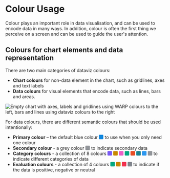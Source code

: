 # Colour Usage

Colour plays an important role in data visualisation, and can be used to encode data in many ways. In addition, colour is often the first thing we perceive on a screen and can be used to guide the user's attention.

## Colours for chart elements and data representation

There are two main categories of dataviz colours:
- **Chart colours** for non-data element in the chart, such as gridlines, axes and text labels
- **Data colours** for visual elements that encode data, such as lines, bars and areas.

![Empty chart with axes, labels and gridlines using WARP colours to the left, bars and lines using dataviz colours to the right](/foundations/dataviz/chart-vs-data-colours.png)

For data colours, there are different semantic colours that should be used intentionally:

- **Primary colour** – the default blue colour <span style="display: inline-block; width: 14px; height: 14px; background-color: #1087de; border-radius: 2px; vertical-align: -1px;"></span> to use when you only need one colour
- **Secondary colour** - a grey colour <span style="display: inline-block; width: 14px; height: 14px; background-color: #919499; border-radius: 2px; vertical-align: -1px;"></span> to indicate secondary data
- **Category colours** - a collection of 8 colours <span style="display: inline-block; width: 14px; height: 14px; background-color: #795af4; border-radius: 2px; vertical-align: -1px;"></span> <span style="display: inline-block; width: 14px; height: 14px; background-color: #c88800; border-radius: 2px; vertical-align: -1px;"></span> <span style="display: inline-block; width: 14px; height: 14px; background-color: #eb5ec7; border-radius: 2px; vertical-align: -1px;"></span> <span style="display: inline-block; width: 14px; height: 14px; background-color: #00a881; border-radius: 2px; vertical-align: -1px;"></span> <span style="display: inline-block; width: 14px; height: 14px; background-color: #e84c23; border-radius: 2px; vertical-align: -1px;"></span> <span style="display: inline-block; width: 14px; height: 14px; background-color: #19818f; border-radius: 2px; vertical-align: -1px;"></span> <span style="display: inline-block; width: 14px; height: 14px; background-color: #2b97ef; border-radius: 2px; vertical-align: -1px;"></span> <span style="display: inline-block; width: 14px; height: 14px; background-color: #919499; border-radius: 2px; vertical-align: -1px;"></span> to indicate different categories of data
- **Evaluation colours** - a collection of 4 colours <span style="display: inline-block; width: 14px; height: 14px; background-color: #00a881; border-radius: 2px; vertical-align: -1px;"></span> <span style="display: inline-block; width: 14px; height: 14px; background-color: #c88800; border-radius: 2px; vertical-align: -1px;"></span> <span style="display: inline-block; width: 14px; height: 14px; background-color: #f2334e; border-radius: 2px; vertical-align: -1px;"></span> <span style="display: inline-block; width: 14px; height: 14px; background-color: #81858c; border-radius: 2px; vertical-align: -1px;"></span> to indicate if the data is positive,  negative or neutral
